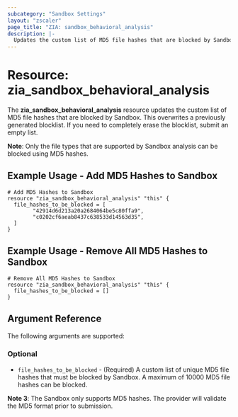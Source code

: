 ```yaml
---
subcategory: "Sandbox Settings"
layout: "zscaler"
page_title: "ZIA: sandbox_behavioral_analysis"
description: |-
  Updates the custom list of MD5 file hashes that are blocked by Sandbox.
---
```


# Resource: zia_sandbox_behavioral_analysis

The **zia_sandbox_behavioral_analysis** resource updates the custom list of MD5 file hashes that are blocked by Sandbox. This overwrites a previously generated blocklist. If you need to completely erase the blocklist, submit an empty list.

**Note**: Only the file types that are supported by Sandbox analysis can be blocked using MD5 hashes.

## Example Usage - Add MD5 Hashes to Sandbox

```hcl
# Add MD5 Hashes to Sandbox
resource "zia_sandbox_behavioral_analysis" "this" {
  file_hashes_to_be_blocked = [
        "42914d6d213a20a2684064be5c80ffa9",
        "c0202cf6aeab8437c638533d14563d35",
  ]
}
```

## Example Usage - Remove All MD5 Hashes to Sandbox

```hcl
# Remove All MD5 Hashes to Sandbox
resource "zia_sandbox_behavioral_analysis" "this" {
  file_hashes_to_be_blocked = []
}
```

## Argument Reference

The following arguments are supported:

### Optional

* `file_hashes_to_be_blocked` - (Required) A custom list of unique MD5 file hashes that must be blocked by Sandbox. A maximum of 10000 MD5 file hashes can be blocked.

**Note 3**: The Sandbox only supports MD5 hashes. The provider will validate the MD5 format prior to submission.
